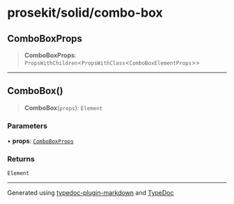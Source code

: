 # prosekit/solid/combo-box

<a id="ComboBoxProps" name="ComboBoxProps"></a>

## ComboBoxProps

> **ComboBoxProps**: `PropsWithChildren`\<`PropsWithClass`\<`ComboBoxElementProps`\>\>

***

<a id="ComboBox" name="ComboBox"></a>

## ComboBox()

> **ComboBox**(`props`): `Element`

### Parameters

• **props**: [`ComboBoxProps`](combo-box.md#ComboBoxProps)

### Returns

`Element`

***

Generated using [typedoc-plugin-markdown](https://www.npmjs.com/package/typedoc-plugin-markdown) and [TypeDoc](https://typedoc.org/)
